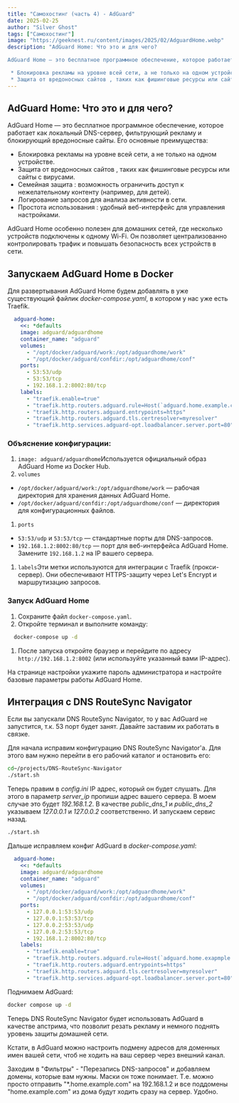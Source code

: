 ```yaml
---
title: "Самохостинг (часть 4) - AdGuard"
date: 2025-02-25
author: "Silver Ghost"
tags: ["Самохостинг"]
image: "https://geeknest.ru/content/images/2025/02/AdguardHome.webp"
description: "AdGuard Home: Что это и для чего?

AdGuard Home — это бесплатное программное обеспечение, которое работает как локальный DNS-сервер, фильтрующий рекламу и блокирующий вредоносные сайты. Его основные преимущества:

 * Блокировка рекламы на уровне всей сети, а не только на одном устройстве.
 * Защита от вредоносных сайтов , таких как фишинговые ресурсы или сайты с"
---
```


## AdGuard Home: Что это и для чего?

AdGuard Home — это бесплатное программное обеспечение, которое работает как локальный DNS-сервер, фильтрующий рекламу и блокирующий вредоносные сайты. Его основные преимущества:

- Блокировка рекламы на уровне всей сети, а не только на одном устройстве.
- Защита от вредоносных сайтов , таких как фишинговые ресурсы или сайты с вирусами.
- Семейная защита : возможность ограничить доступ к нежелательному контенту (например, для детей).
- Логирование запросов для анализа активности в сети.
- Простота использования : удобный веб-интерфейс для управления настройками.

AdGuard Home особенно полезен для домашних сетей, где несколько устройств подключены к одному Wi-Fi. Он позволяет централизованно контролировать трафик и повышать безопасность всех устройств в сети.

## Запускаем AdGuard Home в Docker

Для развертывания AdGuard Home будем добавлять в уже существующий файлик *docker-compose.yaml*, в котором у нас уже есть Traefik.

```yaml
  adguard-home:
    <<: *defaults
    image: adguard/adguardhome
    container_name: "adguard"
    volumes:
      - "/opt/docker/adguard/work:/opt/adguardhome/work"
      - "/opt/docker/adguard/confdir:/opt/adguardhome/conf"
    ports:
      - 53:53/udp
      - 53:53/tcp
      - 192.168.1.2:8002:80/tcp
    labels:
      - "traefik.enable=true"
      - "traefik.http.routers.adguard.rule=Host(`adguard.home.example.com`)"
      - "traefik.http.routers.adguard.entrypoints=https"
      - "traefik.http.routers.adguard.tls.certresolver=myresolver"
      - "traefik.http.services.adguard-opt.loadbalancer.server.port=80"
```

### Объяснение конфигурации:

1. `image: adguard/adguardhome`Используется официальный образ AdGuard Home из Docker Hub.
1. `volumes`
- `/opt/docker/adguard/work:/opt/adguardhome/work` — рабочая директория для хранения данных AdGuard Home.
- `/opt/docker/adguard/confdir:/opt/adguardhome/conf` — директория для конфигурационных файлов.
1. `ports`
- `53:53/udp` и `53:53/tcp` — стандартные порты для DNS-запросов.
- `192.168.1.2:8002:80/tcp` — порт для веб-интерфейса AdGuard Home. Замените `192.168.1.2` на IP вашего сервера.
1. `labels`Эти метки используются для интеграции с Traefik (прокси-сервер). Они обеспечивают HTTPS-защиту через Let's Encrypt и маршрутизацию запросов.

### Запуск AdGuard Home

1. Сохраните файл `docker-compose.yaml`.
1. Откройте терминал и выполните команду:

```bash
  docker-compose up -d
```

1. После запуска откройте браузер и перейдите по адресу `http://192.168.1.2:8002` (или используйте указанный вами IP-адрес).

На странице настройки укажите пароль администратора и настройте базовые параметры работы AdGuard Home.

## Интеграция с **DNS RouteSync Navigator**

Если вы запускали DNS RouteSync Navigator, то у вас AdGuard не запустится, т.к. 53 порт будет занят. Давайте заставим их работать в связке.

Для начала исправим конфигурацию DNS RouteSync Navigator'a. Для этого вам нужно перейти в его рабочий каталог и остановить его:

```bash
cd~/projects/DNS-RouteSync-Navigator
./start.sh
```

Теперь правим в *config.ini* IP адрес, который он будет слушать. Для этого в параметр *server_ip* пропиши адрес вашего сервера. В моем случае это будет *192.168.1.2*. В качестве *public_dns_1* и *public_dns_2* указываем *127.0.0.1* и *127.0.0.2* соответственно. И запускаем сервис назад.

```bash
./start.sh
```

Дальше исправляем конфиг AdGuard в *docker-compose.yaml*:

```yaml
  adguard-home:
    <<: *defaults
    image: adguard/adguardhome
    container_name: "adguard"
    volumes:
      - "/opt/docker/adguard/work:/opt/adguardhome/work"
      - "/opt/docker/adguard/confdir:/opt/adguardhome/conf"
    ports:
      - 127.0.0.1:53:53/udp
      - 127.0.0.1:53:53/tcp
      - 127.0.0.2:53:53/udp
      - 127.0.0.2:53:53/tcp
      - 192.168.1.2:8002:80/tcp
    labels:
      - "traefik.enable=true"
      - "traefik.http.routers.adguard.rule=Host(`adguard.home.exapmple.com`)"
      - "traefik.http.routers.adguard.entrypoints=https"
      - "traefik.http.routers.adguard.tls.certresolver=myresolver"
      - "traefik.http.services.adguard-opt.loadbalancer.server.port=80"
```

Поднимаем AdGuard:

```bash
docker compose up -d
```

Теперь DNS RouteSync Navigator будет использовать AdGuard в качестве апстрима, что позволит резать рекламу и немного поднять уровень защиты домашней сети. 

Кстати, в AdGuard можно настроить подмену адресов для доменных имен вашей сети, чтоб не ходить на ваш сервер через внешний канал. 

Заходим в "Фильтры" - "Перезапись DNS-запросов" и добавляем домены, которые вам нужны. Маски он тоже понимает. Т.е. можно просто отправить "*.home.example.com" на 192.168.1.2 и все поддомены "home.example.com" из дома будут ходить сразу на сервер. Удобно.